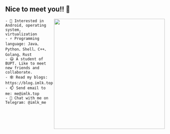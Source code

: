 ## Nice to meet you!! 👋

<img align='right' src='https://github-readme-stats.vercel.app/api?username=KB5201314&hide=["issues"]&show_icons=true' width='350"'>

```
- 🎯 Interested in Android, operating system, virtualization
- ⚡ Programming language: Java、Python、Shell、C++、Golang、Rust
- 😃 A student of BUPT. Like to meet new friends and collaborate.
- 🕸️ Read my blogs: https://blog.imlk.top
- 📫 Send email to me: me@imlk.top
- 💬 Chat with me on Telegram: @imlk_me
```


